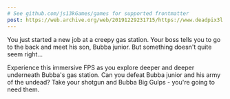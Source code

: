 ```yaml
---
# See github.com/js13kGames/games for supported frontmatter
post: https://web.archive.org/web/20191229231715/https://www.deadpix3l.com/bubbas-back-room-postmortem
---
```

You just started a new job at a creepy gas station.  Your boss tells you to go to the back and meet his son, Bubba junior.  But something doesn't quite seem right...

Experience this immersive FPS as you explore deeper and deeper underneath Bubba's gas station.  Can you defeat Bubba junior and his army of the undead?  Take your shotgun and Bubba Big Gulps - you're going to need them.